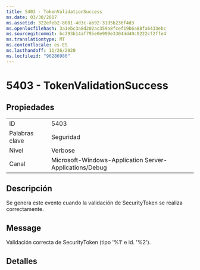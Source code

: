 ```yaml
---
title: 5403 - TokenValidationSuccess
ms.date: 03/30/2017
ms.assetid: 322efeb2-8081-4d3c-ab92-31d5b236f4d3
ms.openlocfilehash: 3a1ebc3a8d202ac359a8fcef19b6a88fa6433ebc
ms.sourcegitcommit: bc293b14af795e0e999e3304dd40c0222cf2ffe4
ms.translationtype: MT
ms.contentlocale: es-ES
ms.lasthandoff: 11/26/2020
ms.locfileid: "96286986"
---
```

# <a name="5403---tokenvalidationsuccess"></a>5403 - TokenValidationSuccess

## <a name="properties"></a>Propiedades  
  
|||  
|-|-|  
|ID|5403|  
|Palabras clave|Seguridad|  
|Nivel|Verbose|  
|Canal|Microsoft-Windows-Application Server-Applications/Debug|  
  
## <a name="description"></a>Descripción  

 Se genera este evento cuando la validación de SecurityToken se realiza correctamente.  
  
## <a name="message"></a>Message  

 Validación correcta de SecurityToken (tipo '%1' e id. '%2').  
  
## <a name="details"></a>Detalles
